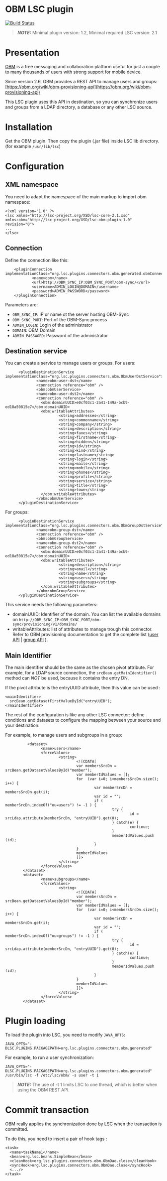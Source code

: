 # OBM LSC plugin

[![Build Status](https://travis-ci.org/lsc-project/lsc-obm-plugin.svg?branch=master)](https://travis-ci.org/lsc-project/lsc-obm-plugin)

> **_NOTE:_** Minimal plugin version: 1.2, Minimal required LSC version: 2.1

Presentation
============


[OBM](https://www.obm.org) is a free messaging and collaboration platform useful for just a couple to many thousands of users with strong support for mobile device.

Since version 2.6, OBM provides a REST API to manage users and groups: [https://obm.org/wiki/obm-provisioning-api](https://obm.org/wiki/obm-provisioning-api)

This LSC plugin uses this API in destination, so you can synchronize users and groups from a LDAP directory, a database or any other LSC source.

Installation
============

Get the OBM plugin. Then copy the plugin (.jar file) inside LSC lib directory. (for example `/usr/lib/lsc`)

Configuration
=============

XML namespace
-------------

You need to adapt the namespace of the main markup to import obm namespace:

```
<?xml version="1.0" ?>
<lsc xmlns="http://lsc-project.org/XSD/lsc-core-2.1.xsd" xmlns:obm="http://lsc-project.org/XSD/lsc-obm-plugin-1.0" revision="0">
...
</lsc>
```

Connection
----------

Define the connection like this:

```
    <pluginConnection implementationClass="org.lsc.plugins.connectors.obm.generated.obmConnectionType">
            <name>obm</name>
            <url>http://OBM_SYNC_IP:OBM_SYNC_PORT/obm-sync/</url>
            <username>ADMIN_LOGIN@DOMAIN</username>
            <password>ADMIN_PASSWORD</password>
    </pluginConnection>
```

Parameters are:

* `OBM_SYNC_IP`: IP or name ot the server hosting OBM-Sync
* `OBM_SYNC_PORT`: Port of the OBM-Sync process
* `ADMIN_LOGIN`: Login of the administrator
* `DOMAIN`: OBM Domain 
* `ADMIN_PASSWORD`: Password of the administrator

Destination service
-------------------

You can create a service to manage users or groups. For users:

```
      <pluginDestinationService implementationClass="org.lsc.plugins.connectors.obm.ObmUserDstService">
              <name>obm-user-dst</name>
              <connection reference="obm" />
              <obm:obmUserService>
              <name>obm-user-dst2</name>
              <connection reference="obm" />
                <obm:domainUUID>e0cf03c1-2a41-149a-bcb9-ed18a50815e7</obm:domainUUID>
                <obm:writableAttributes>
                        <string>addresses</string>
                        <string>commonname</string>
                        <string>company</string>
                        <string>description</string>
                        <string>faxes</string>
                        <string>firstname</string>
                        <string>hidden</string>
                        <string>id</string>
                        <string>kind</string>
                        <string>lastname</string>
                        <string>login</string>
                        <string>mails</string>
                        <string>mobile</string>
                        <string>phones</string>
                        <string>profile</string>
                        <string>service</string>
                        <string>title</string>
                        <string>town</string>
                </obm:writableAttributes>
              </obm:obmUserService>
      </pluginDestinationService>
```

For groups:

```
      <pluginDestinationService implementationClass="org.lsc.plugins.connectors.obm.ObmGroupDstService">
              <name>obm-group-dst</name>
              <connection reference="obm" />
              <obm:obmGroupService>
              <name>obm-group-dst2</name>
              <connection reference="obm" />
                <obm:domainUUID>e0cf03c1-2a41-149a-bcb9-ed18a50815e7</obm:domainUUID>
                <obm:writableAttributes>
                        <string>description</string>
                        <string>email</string>
                        <string>name</string>
                        <string>users</string>
                        <string>subgroups</string>
                </obm:writableAttributes>
              </obm:obmGroupService>
      </pluginDestinationService>
```

This service needs the following parameters:

* domainUUID: Identifier of the domain. You can list the available domains on `http://OBM_SYNC_IP:OBM_SYNC_PORT/obm-sync/provisioning/v1/domains/`
* writableAttributes: list of attributes to manage trough this connector. Refer to OBM provisioning documentation to get the complete list ([user API](https://obm.org/wiki/provisioning-user-api) | [group API](http://obm.org/wiki/provisioning-group-api) ).

Main Identifier
------------------

The main identifier should be the same as the chosen pivot attribute. For example, for a LDAP source connection, the `srcBean.getMainIdentifier()` method can *NOT* be used, because it contains the entry DN.

If the pivot attribute is the entryUUID attribute, then this value can be used :

```
<mainIdentifier>
  srcBean.getDatasetFirstValueById("entryUUID");
</mainIdentifier>
```


The rest of the configuration is like any other LSC connector: define conditions and datasets to configure the mapping between your source and your destination.

For example, to manage users and subgroups in a group:

```
          <dataset>
                <name>users</name>
                <forceValues>
                        <string>
                                <![CDATA[
                                var membersSrcDn = srcBean.getDatasetValuesById("member");
                                var memberIdValues = [];
                                for  (var i=0; i<membersSrcDn.size(); i++) {
                                        var memberSrcDn = membersSrcDn.get(i);
                                        var id = "";
                                        if ( memberSrcDn.indexOf("ou=users") != -1 ) {
                                                try {
                                                        id = srcLdap.attribute(memberSrcDn, "entryUUID").get(0);
                                                } catch(e) {
                                                        continue;
                                                }
                                                memberIdValues.push (id);
                                        }
                                }
                                memberIdValues
                                ]]>
                        </string>
                </forceValues>
        </dataset>
        <dataset>
                <name>subgroups</name>
                <forceValues>
                        <string>
                                <![CDATA[
                                var membersSrcDn = srcBean.getDatasetValuesById("member");
                                var memberIdValues = [];
                                for  (var i=0; i<membersSrcDn.size(); i++) {
                                        var memberSrcDn = membersSrcDn.get(i);
                                        var id = "";
                                        if ( memberSrcDn.indexOf("ou=groups") != -1 ) {
                                                try {
                                                        id = srcLdap.attribute(memberSrcDn, "entryUUID").get(0);
                                                } catch(e) {
                                                        continue;
                                                }
                                                memberIdValues.push (id);
                                        }
                                }
                                memberIdValues
                                ]]>
                        </string>
                </forceValues>
        </dataset>
```

Plugin loading
==================

To load the plugin into LSC, you need to modify `JAVA_OPTS`:

```
JAVA_OPTS="-DLSC.PLUGINS.PACKAGEPATH=org.lsc.plugins.connectors.obm.generated"
```

For example, to run a user synchronization:

```
JAVA_OPTS="-DLSC.PLUGINS.PACKAGEPATH=org.lsc.plugins.connectors.obm.generated" /usr/bin/lsc -f /etc/lsc/obm/ -s user -t 1
```

> **_NOTE:_** The use of -t 1 limits LSC to one thread, which is better when using the OBM REST API.

Commit transaction
==================

OBM really applies the synchronization done by LSC when the transaction is committed.

To do this, you need to insert a pair of hook tags :

```
<task>
  <name>taskName1</name>
  <bean>org.lsc.beans.SimpleBean</bean>
  <cleanHook>org.lsc.plugins.connectors.obm.ObmDao.close</cleanHook>
  <syncHook>org.lsc.plugins.connectors.obm.ObmDao.close</syncHook> 
  <.../>
</task>
```

